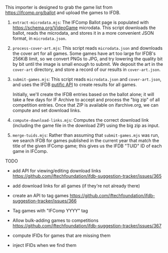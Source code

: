 This importer is designed to grab the game list from https://ifcomp.org/ballot and upload the games to IFDB.

1. `extract-microdata.mjs`: The IFComp Ballot page is populated with https://schema.org/VideoGame microdata. This script downloads the ballot, reads the microdata, and stores it in a more convenient JSON format, in `microdata.json`.
2. `process-cover-art.mjs`: This script reads `microdata.json` and downloads the cover art for all games. Some games have art too large for IFDB's 256KiB limit, so we convert PNGs to JPG, and try lowering the quality bit by bit until the image is small enough to submit. We deposit the art in the `cover-art` directory, and store a record of our results in `cover-art.json`.
3. `submit-games.mjs`: This script reads `microdata.json` and `cover-art.json`, and uses the IFDB [putific API](https://ifdb.org/api/putific) to create results for all games.

    Initially, we'll create the IFDB entries based on the ballot alone; it will take a few days for IF Archive to accept and process the "big zip" of all competition entries. Once that ZIP is available on ifarchive.org, we can compute and set download links.
4. `compute-download-links.mjs`: Computes the correct download link (including the game file in the download ZIP) using the big zip as input.
5. `merge-tuids.mjs`: Rather than assuming that `submit-games.mjs` was run, we search IFDB for games published in the current year that match the title of the given IFComp game; this gives us the IFDB "TUID" ID of each game in IFComp.


TODO

* add API for viewing/editing download links https://github.com/iftechfoundation/ifdb-suggestion-tracker/issues/365
* add download links for all games (if they're not already there)

* create an API to tag games https://github.com/iftechfoundation/ifdb-suggestion-tracker/issues/366
* Tag games with "IFComp YYYY" tag
* Allow bulk-adding games to competitions https://github.com/iftechfoundation/ifdb-suggestion-tracker/issues/367

* compute IFIDs for games that are missing them
* inject IFIDs when we find them
